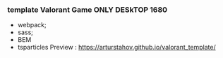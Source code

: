 ### template Valorant Game ONLY DESkTOP 1680

- webpack;
- sass;
- BEM
- tsparticles
Preview : https://arturstahov.github.io/valorant_template/
